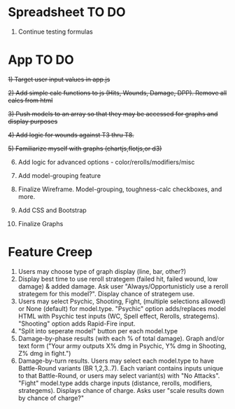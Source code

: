 # Spreadsheet TO DO
  1) Continue testing formulas

# App TO DO
  ~~1) Target user input values in app.js~~

  ~~2) Add simple calc functions to js (Hits, Wounds, Damage, DPP). Remove all calcs from html~~

  ~~3) Push models to an array so that they may be accessed for graphs and display purposes~~

  ~~4) Add logic for wounds against T3 thru T8.~~

  ~~5) Familiarize myself with graphs (chartjs,flotjs,or d3)~~

  6) Add logic for advanced options - color/rerolls/modifiers/misc

  7) Add model-grouping feature

  8) Finalize Wireframe. Model-grouping, toughness-calc checkboxes, and more.  

  9) Add CSS and Bootstrap

  10) Finalize Graphs

# Feature Creep

1) Users may choose type of graph display (line, bar, other?)
2) Display best time to use reroll strategem (failed hit, failed wound, low damage) & added damage. Ask user "Always/Opportunisticly use a reroll strategem for this model?". Display chance of strategem use.      
3) Users may select Psychic, Shooting, Fight, (multiple selections allowed) or None (default) for model.type. "Psychic" option adds/replaces model HTML with Psychic test inputs (WC, Spell effect, Rerolls, strategems). "Shooting" option adds Rapid-Fire input. 
4) "Split into seperate model" button per each model.type   
5) Damage-by-phase results (with each % of total damage). Graph and/or text form ("Your army outputs X% dmg in Psychic, Y% dmg in Shooting, Z% dmg in fight.")
6) Damage-by-turn results. Users may select each model.type to have Battle-Round variants (BR 1,2,3..7). Each variant contains inputs unique to that Battle-Round, or users may select variant(s) with "No Attacks". "Fight" model.type adds charge inputs (distance, rerolls, modifiers, strategems). Displays chance of charge. Asks user "scale results down by chance of charge?"